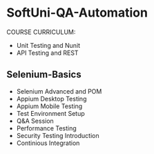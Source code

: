 # SoftUni-QA-Automation

COURSE CURRICULUM:

 - Unit Testing and Nunit
 - API Testing and REST
 ## Selenium-Basics
 - Selenium Advanced and POM
 - Appium Desktop Testing
 - Appium Mobile Testing
 - Test Environment Setup
 - Q&A Session
 - Performance Testing
 - Security Testing Introduction
 - Continious Integration

